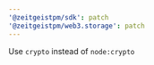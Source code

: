 ```yaml
---
'@zeitgeistpm/sdk': patch
'@zeitgeistpm/web3.storage': patch
---
```


Use `crypto` instead of `node:crypto`
